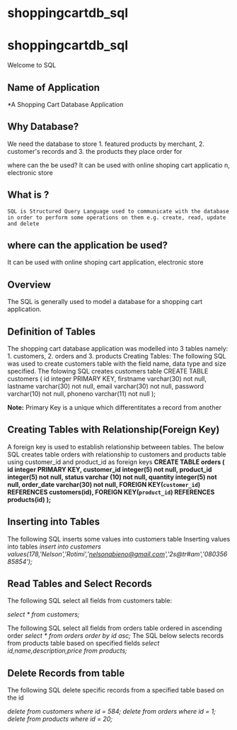 # shoppingcartdb_sql

# shoppingcartdb_sql


Welcome to SQL

## Name of Application 
 *A Shopping Cart Database Application
 
## Why Database?
We need the database to store 
	1. featured products by merchant, 
	2. customer's records and 
	3. the products they place order for
  
where can the be used? It can be used with online shoping cart applicatio n, electronic store
## What is ? 
	SQL is Structured Query Language used to communicate with the database in order to perform some operations on them e.g. create, read, update and delete

## where can the application be used? 
It can be used with online shoping cart application, electronic store

## Overview
The SQL is generally used to model a database for a shopping cart application.

## Definition of Tables 
The shopping cart database application was modelled into 3 tables namely:
	1. customers,
	2. orders and 
	3. products
Creating Tables: The following SQL was used to create customers table with the field name, data type and size specified.
The folowing SQL creates customers table 
CREATE TABLE customers (
	id integer PRIMARY KEY,
	firstname varchar(30) not null,
	lastname varchar(30) not null,
	email varchar(30) not null,
	password varchar(10) not null,
	phoneno varchar(11) not null
);

**Note:** Primary Key is a unique which differentitates a record from another

## Creating Tables with  Relationship(Foreign Key)

A foreign key is used to establish relationship betweeen tables.
The below SQL creates table orders with relationship to customers and products table using customer_id and product_id as foreign keys
    **CREATE TABLE orders (
      id integer PRIMARY KEY,
      customer_id integer(5) not null,
      product_id integer(5) not null,
      status varchar (10) not null,
      quantity integer(5) not null,
      order_date varchar(30) not null,
      FOREIGN KEY(`customer_id`) REFERENCES customers(id),
      FOREIGN KEY(`product_id`) REFERENCES products(id)
    );**


## Inserting into Tables

The following SQL inserts some values into customers table Inserting values into tables
  *insert into customers values(178,'Nelson','Rotimi','nelsonabieno@gmail.com','2s@tr#am','08035685854');*

## Read Tables and Select Records 

The following SQL select all fields from customers table:

  *select * from customers;*

The following SQL select all fields from orders table ordered in ascending order
  *select * from orders order by id asc;*
The SQL below selects  records from products table based on specified fields
  *select id,name,description,price from products;*

## Delete Records from table

The following SQL delete specific records from a specified table based on the id
 
 *delete from customers where id = 584;
  delete from orders where id = 1;
  delete from products where id = 20;*



